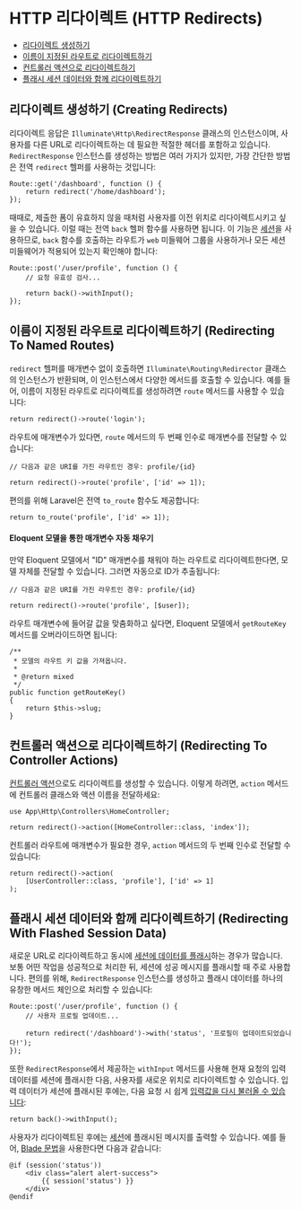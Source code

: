 # HTTP 리다이렉트 (HTTP Redirects)

- [리다이렉트 생성하기](#creating-redirects)
- [이름이 지정된 라우트로 리다이렉트하기](#redirecting-named-routes)
- [컨트롤러 액션으로 리다이렉트하기](#redirecting-controller-actions)
- [플래시 세션 데이터와 함께 리다이렉트하기](#redirecting-with-flashed-session-data)

<a name="creating-redirects"></a>
## 리다이렉트 생성하기 (Creating Redirects)

리다이렉트 응답은 `Illuminate\Http\RedirectResponse` 클래스의 인스턴스이며, 사용자를 다른 URL로 리다이렉트하는 데 필요한 적절한 헤더를 포함하고 있습니다. `RedirectResponse` 인스턴스를 생성하는 방법은 여러 가지가 있지만, 가장 간단한 방법은 전역 `redirect` 헬퍼를 사용하는 것입니다:

```
Route::get('/dashboard', function () {
    return redirect('/home/dashboard');
});
```

때때로, 제출한 폼이 유효하지 않을 때처럼 사용자를 이전 위치로 리다이렉트시키고 싶을 수 있습니다. 이럴 때는 전역 `back` 헬퍼 함수를 사용하면 됩니다. 이 기능은 [세션](/docs/9.x/session)을 사용하므로, `back` 함수를 호출하는 라우트가 `web` 미들웨어 그룹을 사용하거나 모든 세션 미들웨어가 적용되어 있는지 확인해야 합니다:

```
Route::post('/user/profile', function () {
    // 요청 유효성 검사...

    return back()->withInput();
});
```

<a name="redirecting-named-routes"></a>
## 이름이 지정된 라우트로 리다이렉트하기 (Redirecting To Named Routes)

`redirect` 헬퍼를 매개변수 없이 호출하면 `Illuminate\Routing\Redirector` 클래스의 인스턴스가 반환되며, 이 인스턴스에서 다양한 메서드를 호출할 수 있습니다. 예를 들어, 이름이 지정된 라우트로 리다이렉트를 생성하려면 `route` 메서드를 사용할 수 있습니다:

```
return redirect()->route('login');
```

라우트에 매개변수가 있다면, `route` 메서드의 두 번째 인수로 매개변수를 전달할 수 있습니다:

```
// 다음과 같은 URI를 가진 라우트인 경우: profile/{id}

return redirect()->route('profile', ['id' => 1]);
```

편의를 위해 Laravel은 전역 `to_route` 함수도 제공합니다:

```
return to_route('profile', ['id' => 1]);
```

<a name="populating-parameters-via-eloquent-models"></a>
#### Eloquent 모델을 통한 매개변수 자동 채우기

만약 Eloquent 모델에서 "ID" 매개변수를 채워야 하는 라우트로 리다이렉트한다면, 모델 자체를 전달할 수 있습니다. 그러면 자동으로 ID가 추출됩니다:

```
// 다음과 같은 URI를 가진 라우트인 경우: profile/{id}

return redirect()->route('profile', [$user]);
```

라우트 매개변수에 들어갈 값을 맞춤화하고 싶다면, Eloquent 모델에서 `getRouteKey` 메서드를 오버라이드하면 됩니다:

```
/**
 * 모델의 라우트 키 값을 가져옵니다.
 *
 * @return mixed
 */
public function getRouteKey()
{
    return $this->slug;
}
```

<a name="redirecting-controller-actions"></a>
## 컨트롤러 액션으로 리다이렉트하기 (Redirecting To Controller Actions)

[컨트롤러 액션](/docs/9.x/controllers)으로도 리다이렉트를 생성할 수 있습니다. 이렇게 하려면, `action` 메서드에 컨트롤러 클래스와 액션 이름을 전달하세요:

```
use App\Http\Controllers\HomeController;

return redirect()->action([HomeController::class, 'index']);
```

컨트롤러 라우트에 매개변수가 필요한 경우, `action` 메서드의 두 번째 인수로 전달할 수 있습니다:

```
return redirect()->action(
    [UserController::class, 'profile'], ['id' => 1]
);
```

<a name="redirecting-with-flashed-session-data"></a>
## 플래시 세션 데이터와 함께 리다이렉트하기 (Redirecting With Flashed Session Data)

새로운 URL로 리다이렉트하고 동시에 [세션에 데이터를 플래시](/docs/9.x/session#flash-data)하는 경우가 많습니다. 보통 어떤 작업을 성공적으로 처리한 뒤, 세션에 성공 메시지를 플래시할 때 주로 사용합니다. 편의를 위해, `RedirectResponse` 인스턴스를 생성하고 플래시 데이터를 하나의 유창한 메서드 체인으로 처리할 수 있습니다:

```
Route::post('/user/profile', function () {
    // 사용자 프로필 업데이트...

    return redirect('/dashboard')->with('status', '프로필이 업데이트되었습니다!');
});
```

또한 `RedirectResponse`에서 제공하는 `withInput` 메서드를 사용해 현재 요청의 입력 데이터를 세션에 플래시한 다음, 사용자를 새로운 위치로 리다이렉트할 수 있습니다. 입력 데이터가 세션에 플래시된 후에는, 다음 요청 시 쉽게 [입력값을 다시 불러올 수 있습니다](/docs/9.x/requests#retrieving-old-input):

```
return back()->withInput();
```

사용자가 리다이렉트된 후에는 [세션](/docs/9.x/session)에 플래시된 메시지를 출력할 수 있습니다. 예를 들어, [Blade 문법](/docs/9.x/blade)을 사용한다면 다음과 같습니다:

```
@if (session('status'))
    <div class="alert alert-success">
        {{ session('status') }}
    </div>
@endif
```